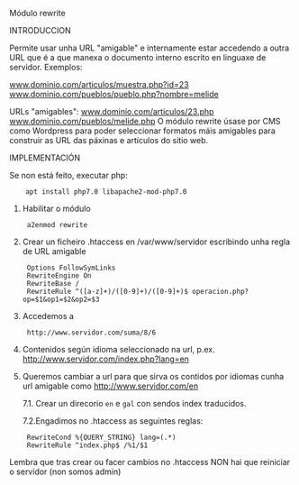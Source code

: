 Módulo rewrite


INTRODUCCION

Permite usar unha URL "amigable" e internamente estar accedendo a outra URL que é a que manexa o documento interno escrito en linguaxe de servidor. Exemplos:

www.dominio.com/articulos/muestra.php?id=23
www.dominio.com/pueblos/pueblo.php?nombre=melide

URLs "amigables":
www.dominio.com/articulos/23.php
www.dominio.com/pueblos/melide.php
O módulo rewrite úsase por CMS como Wordpress para poder seleccionar formatos máis amigables para construir as URL das páxinas e artículos do sitio web.


IMPLEMENTACIÓN

Se non está feito, executar php:

        apt install php7.0 libapache2-mod-php7.0


1. Habilitar o módulo

		a2enmod rewrite

2. Crear un ficheiro .htaccess en /var/www/servidor escribindo unha regla de URL amigable

        Options FollowSymLinks
        RewriteEngine On
        RewriteBase /
        RewriteRule ^([a-z]+)/([0-9]+)/([0-9]+)$ operacion.php?op=$1&op1=$2&op2=$3

5. Accedemos a

        http://www.servidor.com/suma/8/6
		
		

6. Contenidos según idioma seleccionado na url, p.ex. http://www.servidor.com/index.php?lang=en

7. Queremos cambiar a url para que sirva os contidos por idiomas cunha url amigable como http://www.servidor.com/en

	7.1. Crear un direcorio `en` e `gal` con sendos index traducidos.
	
	7.2.Engadimos no .htaccess as seguintes reglas:

        RewriteCond %{QUERY_STRING} lang=(.*)
        RewriteRule ^index.php$ /%1/$1
	
Lembra que tras crear ou facer cambios no .htaccess NON hai que reiniciar o servidor (non somos admin)
